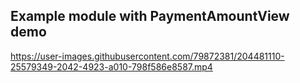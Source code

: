 ## Example module with PaymentAmountView demo



https://user-images.githubusercontent.com/79872381/204481110-25579349-2042-4923-a010-798f586e8587.mp4

